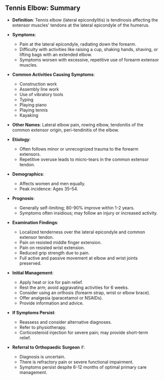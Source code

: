 ## Tennis Elbow: Summary

- **Definition**: Tennis elbow (lateral epicondylitis) is tendinosis affecting the extensor muscles' tendons at the lateral epicondyle of the humerus.

- **Symptoms**:
  - Pain at the lateral epicondyle, radiating down the forearm.
  - Difficulty with activities like raising a cup, shaking hands, shaving, or lifting bags with an extended elbow.
  - Symptoms worsen with excessive, repetitive use of forearm extensor muscles.

- **Common Activities Causing Symptoms**:
  - Construction work
  - Assembly line work
  - Use of vibratory tools
  - Typing
  - Playing piano
  - Playing tennis
  - Kayaking

- **Other Names**: Lateral elbow pain, rowing elbow, tendonitis of the common extensor origin, peri-tendinitis of the elbow.

- **Etiology**:
  - Often follows minor or unrecognized trauma to the forearm extensors.
  - Repetitive overuse leads to micro-tears in the common extensor tendon.

- **Demographics**:
  - Affects women and men equally.
  - Peak incidence: Ages 35–54.

- **Prognosis**: 
  - Generally self-limiting; 80-90% improve within 1-2 years.
  - Symptoms often insidious; may follow an injury or increased activity.

- **Examination Findings**:
  - Localized tenderness over the lateral epicondyle and common extensor tendon.
  - Pain on resisted middle finger extension.
  - Pain on resisted wrist extension.
  - Reduced grip strength due to pain.
  - Full active and passive movement at elbow and wrist joints preserved.

- **Initial Management**:
  - Apply heat or ice for pain relief.
  - Rest the arm; avoid aggravating activities for 6 weeks.
  - Consider using an orthosis (forearm strap, wrist or elbow brace).
  - Offer analgesia (paracetamol or NSAIDs).
  - Provide information and advice.

- **If Symptoms Persist**:
  - Reassess and consider alternative diagnoses.
  - Refer to physiotherapy.
  - Corticosteroid injection for severe pain; may provide short-term relief.

- **Referral to Orthopaedic Surgeon** if:
  - Diagnosis is uncertain.
  - There is refractory pain or severe functional impairment.
  - Symptoms persist despite 6-12 months of optimal primary care management.